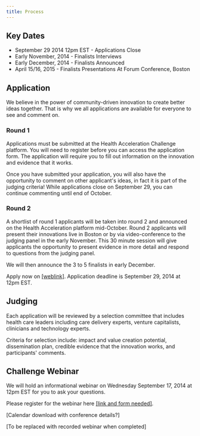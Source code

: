 ```yaml
---
title: Process
---
```


## Key Dates

*   September 29 2014 12pm EST - Applications Close
*   Early November, 2014 - Finalists Interviews
*   Early December, 2014 - Finalists Announced
*   April 15/16, 2015 - Finalists Presentations At Forum Conference, Boston

## Application

We believe in the power of community-driven innovation to create better ideas together. That is why we all applications are available for everyone to see and comment on.

### Round 1
Applications must be submitted at the Health Acceleration Challenge platform. You will need to register before you can access the application form. The application will require you to fill out information on the innovation and evidence that it works.

Once you have submitted your application, you will also have the opportunity to comment on other applicant's ideas, in fact it is part of the judging criteria! While applications close on September 29, you can continue commenting until end of October.

### Round 2
A shortlist of round 1 applicants will be taken into round 2 and announced on the Health Acceleration platform mid-October. Round 2 applicants will present their innovations live in Boston or by via video-conference to the judging panel in the early November. This 30 minute session will give applicants the opportunity to present evidence in more detail and respond to questions from the judging panel.

We will then announce the 3 to 5 finalists in early December.

Apply now on [[weblink]](www.example.com). Application deadline is September 29, 2014 at 12pm EST.

## Judging

Each application will be reviewed by a selection committee that includes health care leaders including care delivery experts, venture capitalists, clinicians and technology experts.

Criteria for selection include: impact and value creation potential, dissemination plan, credible evidence that the innovation works, and participants' comments.

## Challenge Webinar

We will hold an informational webinar on Wednesday September 17, 2014 at 12pm EST for you to ask your questions.

Please register for the webinar here [[link and form needed]](http://www.example.com).

[Calendar download with conference details?]

[To be replaced with recorded webinar when completed]
